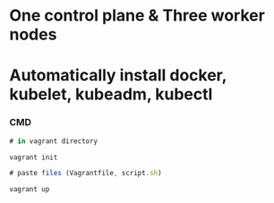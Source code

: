 # One control plane & Three worker nodes
# Automatically install docker, kubelet, kubeadm, kubectl

### CMD

```jsx
# in vagrant directory

vagrant init

# paste files (Vagrantfile, script.sh)

vagrant up
```
